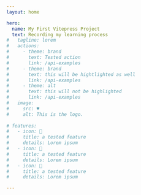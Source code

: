 ```yaml
---
layout: home

hero: 
  name: My First Vitepress Project
  text: Recording my learning process
#   tagline: lorem
#   actions: 
#     - theme: brand
#       text: Tested action
#       link: /api-examples
#     - theme: brand
#       text: this will be hightlighted as well
#       link: /api-examples
#     - theme: alt
#       text: this will not be highlighted
#       link: /api-examples
#   image:
#     src: ♥
#     alt: This is the logo.
    
# features: 
#   - icon: 🐝
#     title: a tested feature
#     details: Lorem ipsum
#   - icon: 🐝
#     title: a tested feature
#     details: Lorem ipsum
#   - icon: 🐝
#     title: a tested feature
#     details: Lorem ipsum

---
```


<!-- <Intro/> -->

<script setup>
  import Intro from './components/Intro.vue'  
</script>

